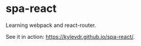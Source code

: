 # spa-react
Learning webpack and react-router.

See it in action: https://kylevdr.github.io/spa-react/.
